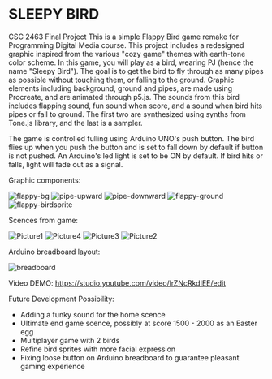 # SLEEPY BIRD
CSC 2463 Final Project
This is a simple Flappy Bird game remake for Programming Digital Media course. This project includes a redesigned graphic inspired from the various "cozy game" themes with earth-tone color scheme. In this game, you will play as a bird, wearing PJ (hence the name "Sleepy Bird"). The goal is to get the bird to fly through as many pipes as possible without touching them, or falling to the ground.
Graphic elements including background, ground and pipes, are made using Procreate, and are animated through p5.js. The sounds from this bird includes flapping sound, fun sound when score, and a sound when bird hits pipes or fall to ground. The first two are synthesized using synths from Tone.js library, and the last is a sampler.

The game is controlled fulling using Arduino UNO's push button. The bird flies up when you push the button and is set to fall down by default if button is not pushed. An Arduino's led light is set to be ON by default. If bird hits or falls, light will fade out as a signal.

Graphic components:

![flappy-bg](https://user-images.githubusercontent.com/81435790/168191231-e568194f-e992-49a3-be04-38720f48ec93.png)
![pipe-upward](https://user-images.githubusercontent.com/81435790/168191254-479c2585-6fe1-4155-953d-4946b1f727fd.png)
![pipe-downward](https://user-images.githubusercontent.com/81435790/168191262-810f4718-2de1-4070-b25f-f8e6be03c6f3.png)
![flappy-ground](https://user-images.githubusercontent.com/81435790/168191237-88fc521b-185b-410e-b979-d1dcdf1138c4.png)
![flappy-birdsprite](https://user-images.githubusercontent.com/81435790/168191245-adebbca1-eefd-434e-96cc-275f613b93a6.png)


Scences from game:

![Picture1](https://user-images.githubusercontent.com/81435790/168191065-82b3c041-97ba-4b9b-beff-473d628433fb.png)
![Picture4](https://user-images.githubusercontent.com/81435790/168191109-f4f0f527-e43f-45c0-afd0-da8e6a8bba02.png)
![Picture3](https://user-images.githubusercontent.com/81435790/168191114-983fd9da-f953-45dd-8e97-9a7c02ae8214.png)
![Picture2](https://user-images.githubusercontent.com/81435790/168191087-7f09671a-e5dc-46b3-9f2c-e5aab97c44aa.png)

Arduino breadboard layout:

![breadboard](https://user-images.githubusercontent.com/81435790/168191588-4dce045c-c8d1-42c1-bb8d-0c365038d64a.jpg)

Video DEMO: https://studio.youtube.com/video/lrZNcRkdIEE/edit

Future Development Possibility:

* Adding a funky sound for the home scence
* Ultimate end game scence, possibly at score 1500 - 2000 as an Easter egg
* Multiplayer game with 2 birds
* Refine bird sprites with more facial expression
* Fixing loose button on Arduino breadboard to guarantee pleasant gaming experience
